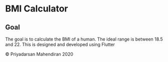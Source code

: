 # BMI Calculator 

## Goal

The goal is to calculate the BMI of a human. The ideal range is between 18.5 and 22. This is designed and developed using Flutter

© Priyadarsan Mahendiran 2020